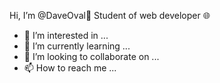   Hi, I’m @DaveOval👋
Student of web developer 🌐
- 👀 I’m interested in ...
- 🌱 I’m currently learning ...
- 💞️ I’m looking to collaborate on ...
- 📫 How to reach me ...

<!---
DaveOval/DaveOval is a ✨ special ✨ repository because its `README.md` (this file) appears on your GitHub profile.
You can click the Preview link to take a look at your changes.
--->

